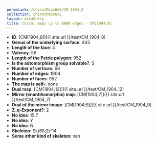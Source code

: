 ```yaml
--- 
 permalink: /chiralMaps6kE/CM_1904_8 
 collection: chiralMaps6kE
 layout: dataEntry
 title: Chiral maps up to 6000 edges - CM[1904;8]
---
```


- **ID**: [CM[1904;8]]({{ site.url }}/test/CM_1904_8)
- **Genus of the underlying surface**: 443
- **Length of the face**: 4
- **Valency**: 56
- **Length of the Petrie polygon**: 952
- **Is the automorphism group solvable?**: S
- **Number of vertices**: 68
- **Number of edges**: 1904
- **Number of faces**: 952
- **The map is self-**: none
- **Dual map**: [CM[1904;12]]({{ site.url }}/test/CM_1904_12)
- **Mirror (enantihomorphic) map**: [CM[1904;7]]({{ site.url }}/test/CM_1904_7)
- **Dual of the mirror image**: [CM[1904;9]]({{ site.url }}/test/CM_1904_9)
- **Z_q-Exponent?**: 2
- **No idea**:  15:7
- **No idea**: Y
- **No idea**: N
- **Skeleton**: Sk(68;2)^14
- **Some other kind of skeleton**: nan
